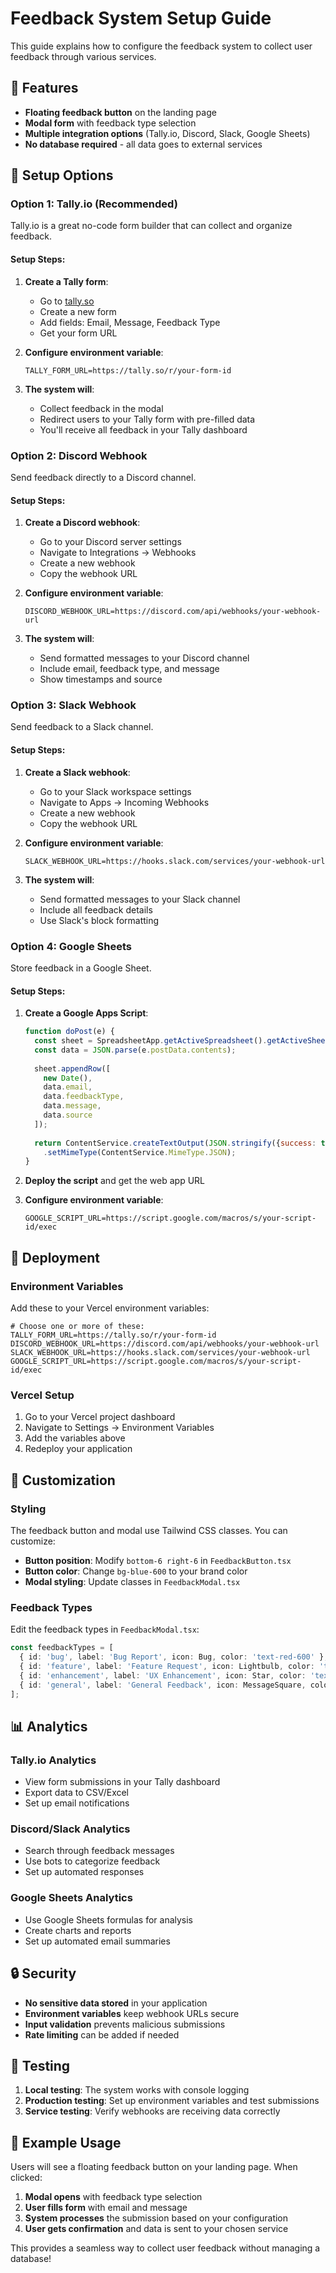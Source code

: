 # Feedback System Setup Guide

This guide explains how to configure the feedback system to collect user feedback through various services.

## 🎯 **Features**

- **Floating feedback button** on the landing page
- **Modal form** with feedback type selection
- **Multiple integration options** (Tally.io, Discord, Slack, Google Sheets)
- **No database required** - all data goes to external services

## 🔧 **Setup Options**

### Option 1: Tally.io (Recommended)

Tally.io is a great no-code form builder that can collect and organize feedback.

#### Setup Steps:
1. **Create a Tally form**:
   - Go to [tally.so](https://tally.so)
   - Create a new form
   - Add fields: Email, Message, Feedback Type
   - Get your form URL

2. **Configure environment variable**:
   ```env
   TALLY_FORM_URL=https://tally.so/r/your-form-id
   ```

3. **The system will**:
   - Collect feedback in the modal
   - Redirect users to your Tally form with pre-filled data
   - You'll receive all feedback in your Tally dashboard

### Option 2: Discord Webhook

Send feedback directly to a Discord channel.

#### Setup Steps:
1. **Create a Discord webhook**:
   - Go to your Discord server settings
   - Navigate to Integrations → Webhooks
   - Create a new webhook
   - Copy the webhook URL

2. **Configure environment variable**:
   ```env
   DISCORD_WEBHOOK_URL=https://discord.com/api/webhooks/your-webhook-url
   ```

3. **The system will**:
   - Send formatted messages to your Discord channel
   - Include email, feedback type, and message
   - Show timestamps and source

### Option 3: Slack Webhook

Send feedback to a Slack channel.

#### Setup Steps:
1. **Create a Slack webhook**:
   - Go to your Slack workspace settings
   - Navigate to Apps → Incoming Webhooks
   - Create a new webhook
   - Copy the webhook URL

2. **Configure environment variable**:
   ```env
   SLACK_WEBHOOK_URL=https://hooks.slack.com/services/your-webhook-url
   ```

3. **The system will**:
   - Send formatted messages to your Slack channel
   - Include all feedback details
   - Use Slack's block formatting

### Option 4: Google Sheets

Store feedback in a Google Sheet.

#### Setup Steps:
1. **Create a Google Apps Script**:
   ```javascript
   function doPost(e) {
     const sheet = SpreadsheetApp.getActiveSpreadsheet().getActiveSheet();
     const data = JSON.parse(e.postData.contents);
     
     sheet.appendRow([
       new Date(),
       data.email,
       data.feedbackType,
       data.message,
       data.source
     ]);
     
     return ContentService.createTextOutput(JSON.stringify({success: true}))
       .setMimeType(ContentService.MimeType.JSON);
   }
   ```

2. **Deploy the script** and get the web app URL

3. **Configure environment variable**:
   ```env
   GOOGLE_SCRIPT_URL=https://script.google.com/macros/s/your-script-id/exec
   ```

## 🚀 **Deployment**

### Environment Variables

Add these to your Vercel environment variables:

```env
# Choose one or more of these:
TALLY_FORM_URL=https://tally.so/r/your-form-id
DISCORD_WEBHOOK_URL=https://discord.com/api/webhooks/your-webhook-url
SLACK_WEBHOOK_URL=https://hooks.slack.com/services/your-webhook-url
GOOGLE_SCRIPT_URL=https://script.google.com/macros/s/your-script-id/exec
```

### Vercel Setup

1. Go to your Vercel project dashboard
2. Navigate to Settings → Environment Variables
3. Add the variables above
4. Redeploy your application

## 🎨 **Customization**

### Styling

The feedback button and modal use Tailwind CSS classes. You can customize:

- **Button position**: Modify `bottom-6 right-6` in `FeedbackButton.tsx`
- **Button color**: Change `bg-blue-600` to your brand color
- **Modal styling**: Update classes in `FeedbackModal.tsx`

### Feedback Types

Edit the feedback types in `FeedbackModal.tsx`:

```typescript
const feedbackTypes = [
  { id: 'bug', label: 'Bug Report', icon: Bug, color: 'text-red-600' },
  { id: 'feature', label: 'Feature Request', icon: Lightbulb, color: 'text-blue-600' },
  { id: 'enhancement', label: 'UX Enhancement', icon: Star, color: 'text-purple-600' },
  { id: 'general', label: 'General Feedback', icon: MessageSquare, color: 'text-gray-600' },
];
```

## 📊 **Analytics**

### Tally.io Analytics
- View form submissions in your Tally dashboard
- Export data to CSV/Excel
- Set up email notifications

### Discord/Slack Analytics
- Search through feedback messages
- Use bots to categorize feedback
- Set up automated responses

### Google Sheets Analytics
- Use Google Sheets formulas for analysis
- Create charts and reports
- Set up automated email summaries

## 🔒 **Security**

- **No sensitive data stored** in your application
- **Environment variables** keep webhook URLs secure
- **Input validation** prevents malicious submissions
- **Rate limiting** can be added if needed

## 🧪 **Testing**

1. **Local testing**: The system works with console logging
2. **Production testing**: Set up environment variables and test submissions
3. **Service testing**: Verify webhooks are receiving data correctly

## 📝 **Example Usage**

Users will see a floating feedback button on your landing page. When clicked:

1. **Modal opens** with feedback type selection
2. **User fills form** with email and message
3. **System processes** the submission based on your configuration
4. **User gets confirmation** and data is sent to your chosen service

This provides a seamless way to collect user feedback without managing a database! 